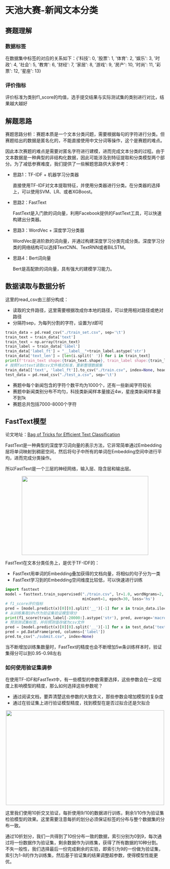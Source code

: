 # 天池大赛-新闻文本分类

## 赛题理解
### 数据标签

在数据集中标签的对应的关系如下：{'科技': 0, '股票': 1, '体育': 2, '娱乐': 3, '时政': 4, '社会': 5, '教育': 6, '财经': 7, '家居': 8, '游戏': 9, '房产': 10, '时尚': 11, '彩票': 12, '星座': 13}

### 评价指标

评价标准为类别f1_score的均值，选手提交结果与实际测试集的类别进行对比，结果越大越好

## 解题思路

赛题思路分析：赛题本质是一个文本分类问题，需要根据每句的字符进行分类。但赛题给出的数据是匿名化的，不能直接使用中文分词等操作，这个是赛题的难点。

因此本次赛题的难点是需要对匿名字符进行建模，进而完成文本分类的过程。由于文本数据是一种典型的非结构化数据，因此可能涉及到特征提取和分类模型两个部分。为了减低参赛难度，我们提供了一些解题思路供大家参考：

- 思路1：TF-IDF + 机器学习分类器
  
  直接使用TF-IDF对文本提取特征，并使用分类器进行分类。在分类器的选择上，可以使用SVM、LR、或者XGBoost。

- 思路2：FastText

  FastText是入门款的词向量，利用Facebook提供的FastText工具，可以快速构建出分类器。

- 思路3：WordVec + 深度学习分类器

  WordVec是进阶款的词向量，并通过构建深度学习分类完成分类。深度学习分类的网络结构可以选择TextCNN、TextRNN或者BiLSTM。

- 思路4：Bert词向量

  Bert是高配款的词向量，具有强大的建模学习能力。

## 数据读取与数据分析

这里的read_csv由三部分构成：

- 读取的文件路径，这里需要根据改成你本地的路径，可以使用相对路径或绝对路径
- 分隔符sep，为每列分割的字符，设置为\t即可

```python
train_data = pd.read_csv("./train_set.csv", sep='\t')
train_text = train_data['text']
train_text = np.array(train_text)
train_label = train_data['label']
train_data['label_ft'] = "__label__"+train_label.astype('str')
train_data['text_len'] = [len(i.split(' ')) for i in train_text]
print(f'train_text shape:{train_text.shape}, train_label shape:{train_label.shape}')
# 按照fasttext读取csv文件格式标准，重新整理数据集
train_data[['text', 'label_ft']].to_csv("./train.csv", index=None, header=None, sep='\t')
test_data = pd.read_csv("./test_a.csv", sep='\t')
```

- 赛题中每个新闻包含的字符个数平均为1000个，还有一些新闻字符较长
- 赛题中新闻类别分布不均匀，科技类新闻样本量接近4w，星座类新闻样本量不到1k
- 赛题总共包括7000-8000个字符

## FastText模型

论文地址：[Bag of Tricks for Efficient Text Classification](https://arxiv.org/abs/1607.01759)

FastText是一种典型的深度学习词向量的表示方法，它非常简单通过Embedding层将单词映射到稠密空间，然后将句子中所有的单词在Embedding空间中进行平均，进而完成分类操作。

所以FastText是一个三层的神经网络，输入层、隐含层和输出层。

<div align=center>
<img src="fasttext_model.jpg" width="400" height="250" />
</div>

FastText在文本分类任务上，是优于TF-IDF的：
- FastText用单词的Embedding叠加获得的文档向量，将相似的句子分为一类
- FastText学习到的Embedding空间维度比较低，可以快速进行训练

```python
import fasttext
model = fasttext.train_supervised("./train.csv", lr=1.0, wordNgrams=2, verbose=2,
                                  minCount=1, epoch=30, loss='hs')
# f1_score评价指标
pred = [model.predict(x)[0][0].split('__')[-1] for x in train_data.iloc[-20000:]['text']]
# 从训练集取10%作为验证集验证模型得分
print(f1_score(train_label[-20000:].astype('str'), pred, average='macro'))
# 预测测试集标签，并将预测值存储为csv文件
pred = [model.predict(x)[0][0].split('__')[-1] for x in test_data['text']]
pred = pd.DataFrame(pred, columns=['label'])
pred.to_csv("./submit.csv", index=None)
```
当不断增加训练集数量时，FastText的精度也会不断增加5w条训练样本时，验证集得分可以到0.95-0.98左右

### 如何使用验证集调参

在使用TF-IDF和FastText中，有一些模型的参数需要选择，这些参数会在一定程度上影响模型的精度，那么如何选择这些参数呢？
- 通过阅读文档，要弄清楚这些参数的大致含义，那些参数会增加模型的复杂度
- 通过在验证集上进行验证模型精度，找到模型在是否过拟合还是欠拟合

<div align=center>
<img src="2022-03-04.jpg" width="500" height="300" />
</div>

这里我们使用10折交叉验证，每折使用9/10的数据进行训练，剩余1/10作为验证集检验模型的效果。这里需要注意每折的划分必须保证标签的分布与整个数据集的分布一致。

通过10折划分，我们一共得到了10份分布一致的数据，索引分别为0到9，每次通过将一份数据作为验证集，剩余数据作为训练集，获得了所有数据的10种分割。不失一般性，我们选择最后一份完成剩余的实验，即索引为9的一份做为验证集，索引为1-8的作为训练集，然后基于验证集的结果调整超参数，使得模型性能更优。